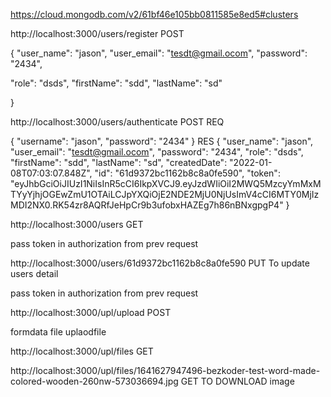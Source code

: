




https://cloud.mongodb.com/v2/61bf46e105bb0811585e8ed5#clusters

http://localhost:3000/users/register POST
 
{
    "user_name": "jason",
    "user_email": "tesdt@gmail.ocom",
  "password": "2434",

  "role": "dsds",
    "firstName": "sdd",
    "lastName": "sd"

}

http://localhost:3000/users/authenticate POST
REQ

{
    "username": "jason",
    "password": "2434"
}
RES
{
    "user_name": "jason",
    "user_email": "tesdt@gmail.ocom",
    "password": "2434",
    "role": "dsds",
    "firstName": "sdd",
    "lastName": "sd",
    "createdDate": "2022-01-08T07:03:07.848Z",
    "id": "61d9372bc1162b8c8a0fe590",
    "token": "eyJhbGciOiJIUzI1NiIsInR5cCI6IkpXVCJ9.eyJzdWIiOiI2MWQ5MzcyYmMxMTYyYjhjOGEwZmU1OTAiLCJpYXQiOjE2NDE2MjU0NjUsImV4cCI6MTY0MjIzMDI2NX0.RK54zr8AQRfJeHpCr9b3ufobxHAZEg7h86nBNxgpgP4"
}


http://localhost:3000/users  GET

pass token in authorization from prev request


http://localhost:3000/users/61d9372bc1162b8c8a0fe590  PUT  To update users detail

pass token in authorization from prev request


http://localhost:3000/upl/upload POST

formdata file  uplaodfile

http://localhost:3000/upl/files  GET

http://localhost:3000/upl/files/1641627947496-bezkoder-test-word-made-colored-wooden-260nw-573036694.jpg  GET TO DOWNLOAD image
